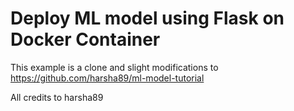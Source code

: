 # Deploy ML model using Flask on Docker Container

This example is a clone and slight modifications to https://github.com/harsha89/ml-model-tutorial

All credits to harsha89
